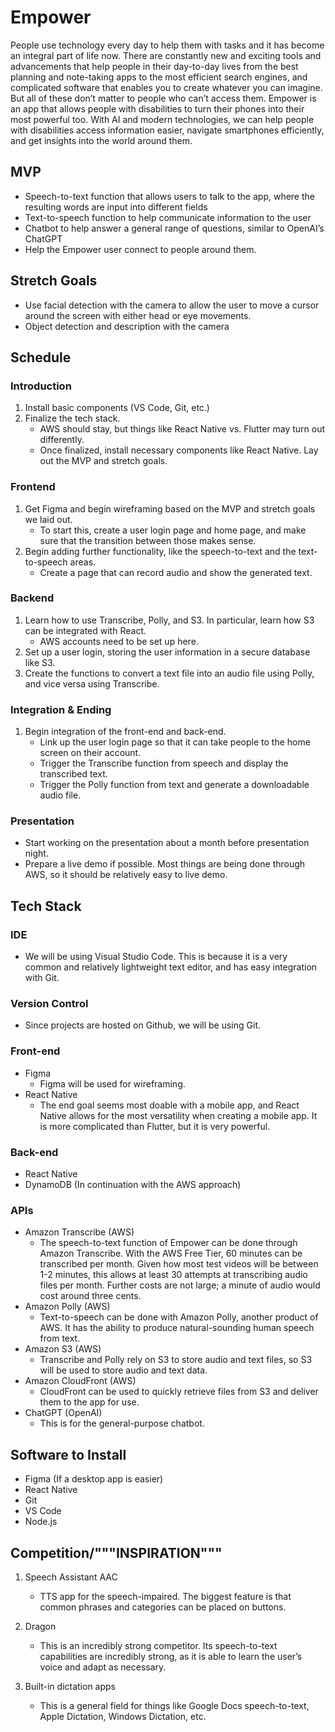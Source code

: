 
# Empower
People use technology every day to help them with tasks and it has become an integral part of life now. There are constantly new and exciting tools and advancements that help people in their day-to-day lives from the best planning and note-taking apps to the most efficient search engines, and complicated software that enables you to create whatever you can imagine. But all of these don’t matter to people who can’t access them. Empower is an app that allows people with disabilities to turn their phones into their most powerful too. With AI and modern technologies, we can help people with disabilities access information easier, navigate smartphones efficiently, and get insights into the world around them. 

## MVP

 - Speech-to-text function that allows users to talk to the app, where
   the resulting words are input into different fields
- Text-to-speech function to help communicate information to the user
- Chatbot to help answer a general range of questions, similar to OpenAI’s ChatGPT
- Help the Empower user connect to people around them.

## Stretch Goals
- Use facial detection with the camera to allow the user to move a cursor around the screen with either head or eye movements.
- Object detection and description with the camera


## Schedule
### Introduction

 1. Install basic components (VS Code, Git, etc.)
 2. Finalize the tech stack.
	 - AWS should stay, but things like React Native vs. Flutter may turn out differently.
	 - Once finalized, install necessary components like React Native.
Lay out the MVP and stretch goals.

### Frontend
1. Get Figma and begin wireframing based on the MVP and stretch goals we laid out.
	- To start this, create a user login page and home page, and make sure that the transition between those makes sense.
2. Begin adding further functionality, like the speech-to-text and the text-to-speech areas.
	- Create a page that can record audio and show the generated text. 

### Backend

1. Learn how to use Transcribe, Polly, and S3. In particular, learn how S3 can be integrated with React.
	- AWS accounts need to be set up here.
2. Set up a user login, storing the user information in a secure database like S3.
3. Create the functions to convert a text file into an audio file using Polly, and vice versa using Transcribe.

### Integration & Ending
1. Begin integration of the front-end and back-end.
	- Link up the user login page so that it can take people to the home screen on their account.
	- Trigger the Transcribe function from speech and display the transcribed text.
	- Trigger the Polly function from text and generate a downloadable audio file.

### Presentation
- Start working on the presentation about a month before presentation night.
- Prepare a live demo if possible. Most things are being done through AWS, so it should be relatively easy to live demo.

## Tech Stack

### IDE
- We will be using Visual Studio Code. This is because it is a very common and relatively lightweight text editor, and has easy integration with Git.
### Version Control
- Since projects are hosted on Github, we will be using Git.
### Front-end
- Figma
	- Figma will be used for wireframing.
- React Native
	- The end goal seems most doable with a mobile app, and React Native allows for the most versatility when creating a mobile app. It is more complicated than Flutter, but it is very powerful.
		
### Back-end
- React Native
- DynamoDB (In continuation with the AWS approach)

### APIs
- Amazon Transcribe (AWS)
	- The speech-to-text function of Empower can be done through Amazon Transcribe. With the AWS Free Tier, 60 minutes can be transcribed per month. Given how most test videos will be between 1-2 minutes, this allows at least 30 attempts at transcribing audio files per month. Further costs are not large; a minute of audio would cost around three cents.
- Amazon Polly (AWS)
	- Text-to-speech can be done with Amazon Polly, another product of AWS. It has the ability to produce natural-sounding human speech from text.
- Amazon S3 (AWS)
	- Transcribe and Polly rely on S3 to store audio and text files, so S3 will be used to store audio and text data.
- Amazon CloudFront (AWS)
	- CloudFront can be used to quickly retrieve files from S3 and deliver them to the app for use.
- ChatGPT (OpenAI)
	- This is for the general-purpose chatbot. 


## Software to Install
- Figma (If a desktop app is easier)
- React Native
- Git
- VS Code
- Node.js

## Competition/"""INSPIRATION"""
1. Speech Assistant AAC
	- TTS app for the speech-impaired. The biggest feature is that common phrases and categories can be placed on buttons.

2. Dragon
	- This is an incredibly strong competitor. Its speech-to-text capabilities are incredibly strong, as it is able to learn the user’s voice and adapt as necessary.

3. Built-in dictation apps
	- This is a general field for things like Google Docs speech-to-text, Apple Dictation, Windows Dictation, etc.


